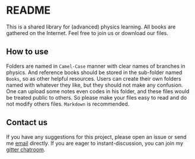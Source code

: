 # README

This is a shared library for (advanced) physics learning. All books are gathered on the Internet. Feel free to join us or download our files.

## How to use

Folders are named in `Camel-Case` manner with clear names of branches in physics. And reference books should be stored in the sub-folder named `Books`, so as other helpful resources. Users can create their own folders named with whatever they like, but they should not make any confusion. One can upload some notes even codes in his folder, and these files would be treated public to others. So please make your files easy to read and do not modify others files. `Markdown` is recommended.

## Contact us

If you have any suggestions for this project, please open an issue or send me [email](wzdlc1996@gmail.com) directly.
If you are eager to instant-discussion, you can join my [gitter chatroom](https://gitter.im/Leo-sWorld/Lobby?utm_source=share-link&utm_medium=link&utm_campaign=share-link).

